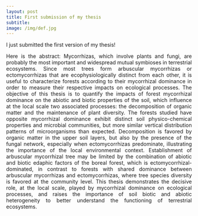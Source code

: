 ```yaml
---
layout: post
title: First submission of my thesis
subtitle:
image: /img/def.jpg
---
```

I just submitted the first version of my thesis!
<div style="text-align: justify">
Here is the abstract:  
Mycorrhizas, which involve plants and fungi, are probably the most important and widespread mutual symbioses in terrestrial ecosystems. Since most trees form arbuscular mycorrhizas or ectomycorrhizas that are ecophysiologically distinct from each other, it is useful to characterize forests according to their mycorrhizal dominance in order to measure their respective impacts on ecological processes. The objective of this thesis is to quantify the impacts of forest mycorrhizal dominance on the abiotic and biotic properties of the soil, which influence at the local scale two associated processes: the decomposition of organic matter and the maintenance of plant diversity. The forests studied have opposite mycorrhizal dominance exhibit distinct soil physico-chemical properties and microbial communities, but more similar vertical distribution patterns of microorganisms than expected. Decomposition is favored by organic matter in the upper soil layers, but also by the presence of the fungal network, especially when ectomycorrhizas predominate, illustrating the importance of the local environmental context. Establishment of arbuscular mycorrhizal tree may be limited by the combination of abiotic and biotic edaphic factors of the boreal forest, which is ectomycorrhizal-dominated, in contrast to forests with shared dominance between arbuscular mycorrhizas and ectomycorrhizas, where tree species diversity is favored at the community level. This thesis demonstrates the decisive role, at the local scale, played by mycorrhizal dominance on ecological processes, and raises the importance of soil biotic and abiotic heterogeneity to better understand the functioning of terrestrial ecosystems.
</div>
